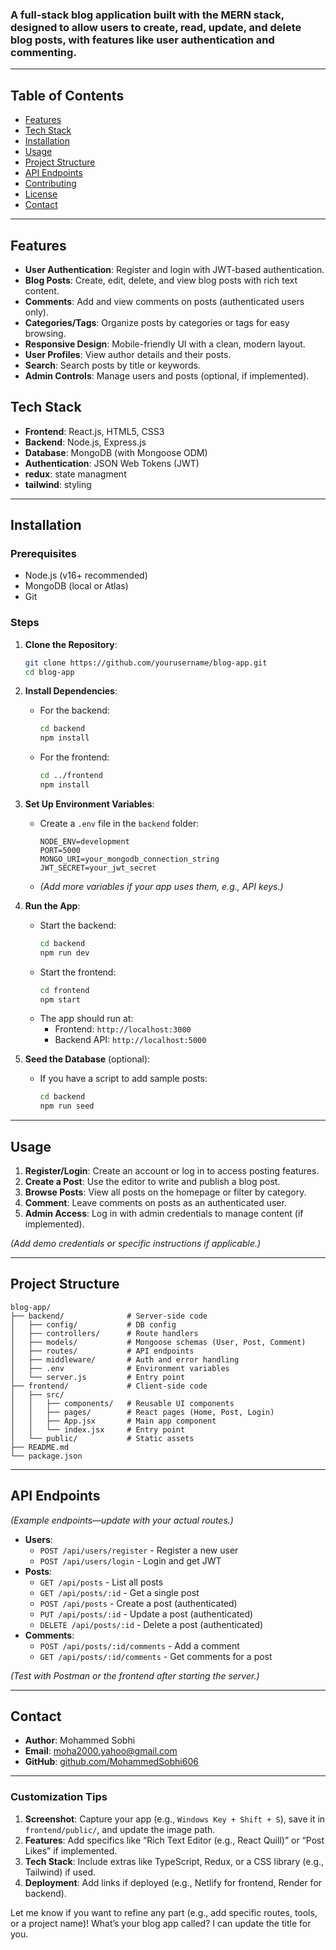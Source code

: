 
###  A full-stack blog application built with the MERN stack, designed to allow users to create, read, update, and delete blog posts, with features like user authentication and commenting.

---

## Table of Contents
- [Features](#features)
- [Tech Stack](#tech-stack)
- [Installation](#installation)
- [Usage](#usage)
- [Project Structure](#project-structure)
- [API Endpoints](#api-endpoints)
- [Contributing](#contributing)
- [License](#license)
- [Contact](#contact)

---

## Features
- **User Authentication**: Register and login with JWT-based authentication.
- **Blog Posts**: Create, edit, delete, and view blog posts with rich text content.
- **Comments**: Add and view comments on posts (authenticated users only).
- **Categories/Tags**: Organize posts by categories or tags for easy browsing.
- **Responsive Design**: Mobile-friendly UI with a clean, modern layout.
- **User Profiles**: View author details and their posts.
- **Search**: Search posts by title or keywords.
- **Admin Controls**: Manage users and posts (optional, if implemented).


## Tech Stack
- **Frontend**: React.js, HTML5, CSS3
- **Backend**: Node.js, Express.js
- **Database**: MongoDB (with Mongoose ODM)
- **Authentication**: JSON Web Tokens (JWT)
- **redux**: state managment
- **tailwind**: styling


---

## Installation

### Prerequisites
- Node.js (v16+ recommended)
- MongoDB (local or Atlas)
- Git

### Steps
1. **Clone the Repository**:
   ```bash
   git clone https://github.com/yourusername/blog-app.git
   cd blog-app
   ```

2. **Install Dependencies**:
   - For the backend:
     ```bash
     cd backend
     npm install
     ```
   - For the frontend:
     ```bash
     cd ../frontend
     npm install
     ```

3. **Set Up Environment Variables**:
   - Create a `.env` file in the `backend` folder:
     ```
     NODE_ENV=development
     PORT=5000
     MONGO_URI=your_mongodb_connection_string
     JWT_SECRET=your_jwt_secret
     ```
   - *(Add more variables if your app uses them, e.g., API keys.)*

4. **Run the App**:
   - Start the backend:
     ```bash
     cd backend
     npm run dev
     ```
   - Start the frontend:
     ```bash
     cd frontend
     npm start
     ```
   - The app should run at:
     - Frontend: `http://localhost:3000`
     - Backend API: `http://localhost:5000`

5. **Seed the Database** (optional):
   - If you have a script to add sample posts:
     ```bash
     cd backend
     npm run seed
     ```

---

## Usage
1. **Register/Login**: Create an account or log in to access posting features.
2. **Create a Post**: Use the editor to write and publish a blog post.
3. **Browse Posts**: View all posts on the homepage or filter by category.
4. **Comment**: Leave comments on posts as an authenticated user.
5. **Admin Access**: Log in with admin credentials to manage content (if implemented).

*(Add demo credentials or specific instructions if applicable.)*

---

## Project Structure
```
blog-app/
├── backend/              # Server-side code
│   ├── config/           # DB config
│   ├── controllers/      # Route handlers
│   ├── models/           # Mongoose schemas (User, Post, Comment)
│   ├── routes/           # API endpoints
│   ├── middleware/       # Auth and error handling
│   ├── .env              # Environment variables
│   └── server.js         # Entry point
├── frontend/             # Client-side code
│   ├── src/
│   │   ├── components/   # Reusable UI components
│   │   ├── pages/        # React pages (Home, Post, Login)
│   │   ├── App.jsx       # Main app component
│   │   └── index.jsx     # Entry point
│   └── public/           # Static assets
├── README.md
└── package.json
```

---

## API Endpoints
*(Example endpoints—update with your actual routes.)*
- **Users**:
  - `POST /api/users/register` - Register a new user
  - `POST /api/users/login` - Login and get JWT
- **Posts**:
  - `GET /api/posts` - List all posts
  - `GET /api/posts/:id` - Get a single post
  - `POST /api/posts` - Create a post (authenticated)
  - `PUT /api/posts/:id` - Update a post (authenticated)
  - `DELETE /api/posts/:id` - Delete a post (authenticated)
- **Comments**:
  - `POST /api/posts/:id/comments` - Add a comment
  - `GET /api/posts/:id/comments` - Get comments for a post

*(Test with Postman or the frontend after starting the server.)*

---


## Contact
- **Author**: Mohammed Sobhi
- **Email**: moha2000.yahoo@gmail.com
- **GitHub**: [github.com/MohammedSobhi606](https://github.com/MohammedSobhi606)


---

### Customization Tips
1. **Screenshot**: Capture your app (e.g., `Windows Key + Shift + S`), save it in `frontend/public/`, and update the image path.
2. **Features**: Add specifics like “Rich Text Editor (e.g., React Quill)” or “Post Likes” if implemented.
3. **Tech Stack**: Include extras like TypeScript, Redux, or a CSS library (e.g., Tailwind) if used.
4. **Deployment**: Add links if deployed (e.g., Netlify for frontend, Render for backend).

Let me know if you want to refine any part (e.g., add specific routes, tools, or a project name)! What’s your blog app called? I can update the title for you.
